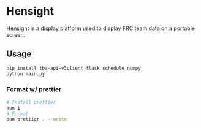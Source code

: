 # Hensight

Hensight is a display platform used to display FRC team data on a portable screen.

## Usage

```bash
pip install tba-api-v3client flask schedule numpy
python main.py
```

### Format w/ prettier

```bash
# Install prettier
bun i
# Format
bun prettier . --write
```
